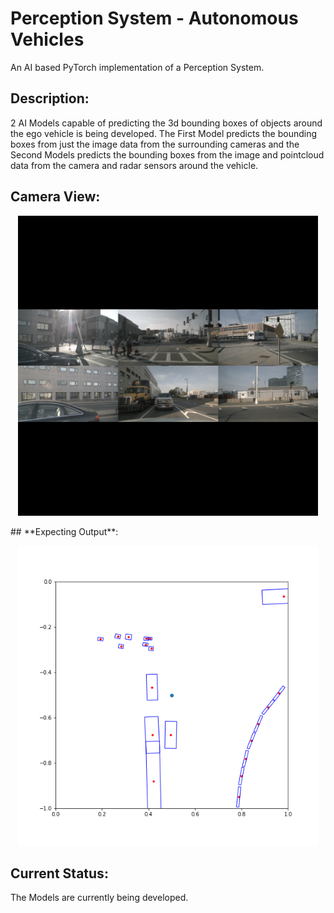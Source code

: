 # Perception System - Autonomous Vehicles
An AI based PyTorch implementation of a Perception System.


## **Description:**
2 AI Models capable of predicting the 3d bounding boxes of objects around the ego vehicle is being developed.
The First Model predicts the bounding boxes from just the image data from the surrounding cameras and the Second Models predicts the bounding boxes from the image and pointcloud data from the camera and radar sensors around the vehicle.

## **Camera View**:
<p align="center"><img src="assets/surrounding.png" width="480"\></p>
## **Expecting Output**:
<p align="center"><img src="assets/output.png" width="480"\></p>

## **Current Status**:
The Models are currently being developed.
